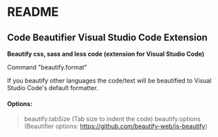 # README
## Code Beautifier Visual Studio Code Extension


**Beautify css, sass and less code (extension for Visual Studio Code)**

Command "beautify.format"

If you beautify other languages ​​the code/text will be beautified to Visual Studio Code's default formatter.

#### Options:
> beautify.tabSize (Tab size to indent the code)
> beautify.options (Beautifier options: https://github.com/beautify-web/js-beautify)